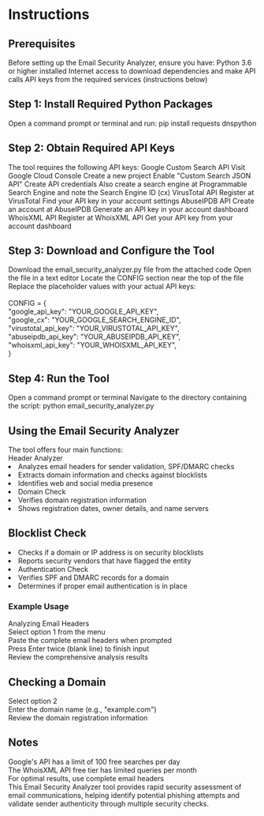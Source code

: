 <h1>Instructions</h1>
<h2>Prerequisites</h2>
Before setting up the Email Security Analyzer, ensure you have:
Python 3.6 or higher installed
Internet access to download dependencies and make API calls
API keys from the required services (instructions below)

<h2>Step 1: Install Required Python Packages</h2>
Open a command prompt or terminal and run:
pip install requests dnspython

<h2>Step 2: Obtain Required API Keys</h2>
The tool requires the following API keys:
Google Custom Search API
Visit Google Cloud Console
Create a new project
Enable "Custom Search JSON API"
Create API credentials
Also create a search engine at Programmable Search Engine and note the Search Engine ID (cx) 
VirusTotal API
Register at VirusTotal
Find your API key in your account settings
AbuseIPDB API
Create an account at AbuseIPDB
Generate an API key in your account dashboard
WhoisXML API
Register at WhoisXML API
Get your API key from your account dashboard


<h2>Step 3: Download and Configure the Tool</h2>
Download the email_security_analyzer.py file from the attached code
Open the file in a text editor
Locate the CONFIG section near the top of the file
Replace the placeholder values with your actual API keys:</br></br>
CONFIG = {</br>
    "google_api_key": "YOUR_GOOGLE_API_KEY",</br>
    "google_cx": "YOUR_GOOGLE_SEARCH_ENGINE_ID",</br>
    "virustotal_api_key": "YOUR_VIRUSTOTAL_API_KEY",</br>
    "abuseipdb_api_key": "YOUR_ABUSEIPDB_API_KEY",</br>
    "whoisxml_api_key": "YOUR_WHOISXML_API_KEY",</br>
}

<h2>Step 4: Run the Tool</h2>
Open a command prompt or terminal
Navigate to the directory containing the script:
python email_security_analyzer.py


<h2>Using the Email Security Analyzer</h2>
The tool offers four main functions:</br>
Header Analyzer
<li>Analyzes email headers for sender validation, SPF/DMARC checks</li>
<li>Extracts domain information and checks against blocklists</li>
<li>Identifies web and social media presence</li>
<li>Domain Check</li>
<li>Verifies domain registration information</li>
<li>Shows registration dates, owner details, and name servers</li>


<h2>Blocklist Check</h2>
<li>Checks if a domain or IP address is on security blocklists </li>
<li>Reports security vendors that have flagged the entity</li>
<li>Authentication Check</li>
<li>Verifies SPF and DMARC records for a domain</li>
<li>Determines if proper email authentication is in place</li>


<h3>Example Usage</h3>
Analyzing Email Headers </br>
Select option 1 from the menu </br>
Paste the complete email headers when prompted</br>
Press Enter twice (blank line) to finish input</br>
Review the comprehensive analysis results</br>

<h2>Checking a Domain</h2>
Select option 2</br>
Enter the domain name (e.g., "example.com")</br>
Review the domain registration information</br>

<h2>Notes</h2>
Google's API has a limit of 100 free searches per day</br>
The WhoisXML API free tier has limited queries per month</br>
For optimal results, use complete email headers</br>
This Email Security Analyzer tool provides rapid security assessment of email communications, helping identify potential phishing attempts and validate sender authenticity through multiple security checks.
